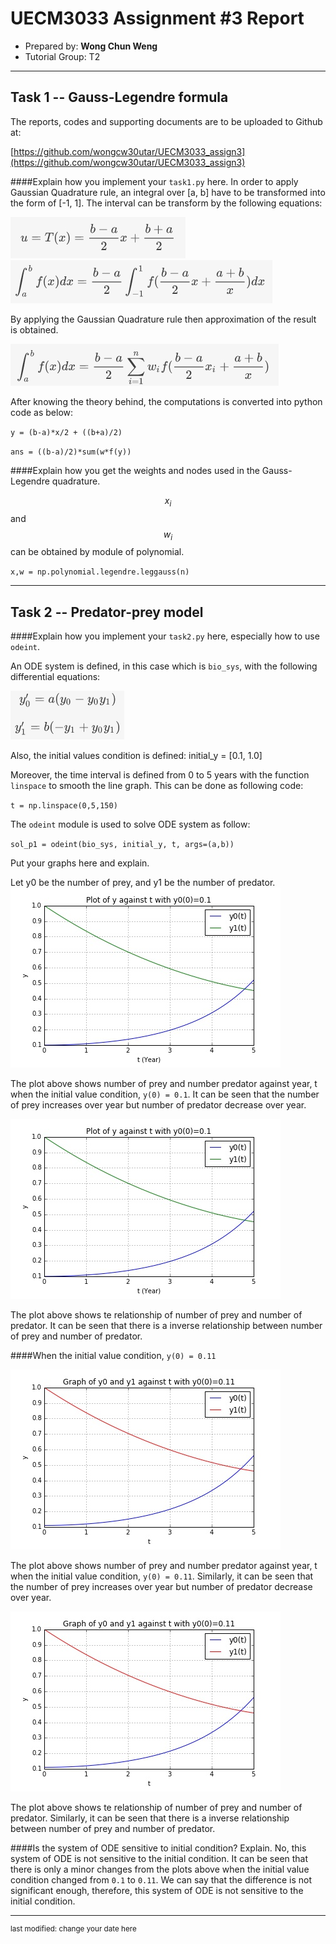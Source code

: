 UECM3033 Assignment #3 Report
========================================================

- Prepared by: **Wong Chun Weng**
- Tutorial Group: T2

--------------------------------------------------------

## Task 1 --  Gauss-Legendre formula

The reports, codes and supporting documents are to be uploaded to Github at: 

[https://github.com/wongcw30utar/UECM3033_assign3](https://github.com/wongcw30utar/UECM3033_assign3)


####Explain how you implement your `task1.py` here.
In order to apply Gaussian Quadrature rule, an integral over [a, b] have to be transformed into the form of [-1, 1]. The interval can be transform by the following equations:

![eq1.jpg](eq1.jpg)
![eq2.jpg](eq2.jpg)

By applying the Gaussian Quadrature rule then approximation of the result is obtained.

![eq3.jpg](eq3.jpg)

After knowing the theory behind, the computations is converted into python code as below:

`y = (b-a)*x/2 + ((b+a)/2)`
 
`ans = ((b-a)/2)*sum(w*f(y))`


####Explain how you get the weights and nodes used in the Gauss-Legendre quadrature.

$$ x_i $$ and $$ w_i $$ can be obtained by module of polynomial.

`x,w = np.polynomial.legendre.leggauss(n)`

---------------------------------------------------------

## Task 2 -- Predator-prey model

####Explain how you implement your `task2.py` here, especially how to use `odeint`.

An ODE system is defined, in this case which is `bio_sys`, with the following differential equations:

![eq4.jpg](eq4.jpg)

Also, the initial values condition is defined:
initial_y = [0.1, 1.0]

Moreover, the time interval is defined from 0 to 5 years with the function `linspace` to smooth the line graph. This can be done as following code:

`t = np.linspace(0,5,150)`

The `odeint` module is used to solve ODE system as follow:

`sol_p1 = odeint(bio_sys, initial_y, t, args=(a,b))`

Put your graphs here and explain.

Let y0 be the number of prey, and y1 be the number of predator.
![plot_of_y_against_t_p1.jpg](plot_of_y_against_t_p1.jpg)

The plot above shows number of prey and number predator against year, t when the initial value condition, `y(0) = 0.1`. It can be seen that the number of prey increases over year but number of predator decrease over year.

![plot_of_y_against_t_p1.jpg](plot_of_y_against_t_p1.jpg)

The plot above shows te relationship of number of prey and number of predator. It can be seen that there is a inverse relationship between number of prey and number of predator.

####When the initial value condition, `y(0) = 0.11`

![plot_of_y_against_t_p2.jpg](plot_of_y_against_t_p2.jpg)

The plot above shows number of prey and number predator against year, t when the initial value condition, `y(0) = 0.11`. Similarly, it can be seen that the number of prey increases over year but number of predator decrease over year.

![plot_of_y_against_t_p2.jpg](plot_of_y_against_t_p2.jpg)

The plot above shows te relationship of number of prey and number of predator. Similarly, it can be seen that there is a inverse relationship between number of prey and number of predator.

####Is the system of ODE sensitive to initial condition? Explain.
No, this system of ODE is not sensitive to the initial condition. It can be seen that there is only a minor changes from the plots above when the initial value condition changed from `0.1` to `0.11`. We can say that the difference is not significant enough, therefore, this system of ODE is not sensitive to the initial condition.


-----------------------------------

<sup>last modified: change your date here</sup>
